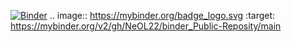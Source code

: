 [![Binder](https://mybinder.org/badge_logo.svg)](https://mybinder.org/v2/gh/NeOL22/binder_Public-Reposity/main)
.. image:: https://mybinder.org/badge_logo.svg
 :target: https://mybinder.org/v2/gh/NeOL22/binder_Public-Reposity/main
